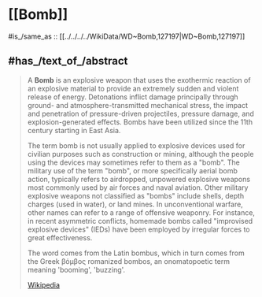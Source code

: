 # [[Bomb]] 

#is_/same_as :: [[../../../../WikiData/WD~Bomb,127197|WD~Bomb,127197]] 

## #has_/text_of_/abstract 

> A **Bomb** is an explosive weapon that uses the exothermic reaction of an explosive material to provide an extremely sudden and violent release of energy. Detonations inflict damage principally through ground- and atmosphere-transmitted mechanical stress, the impact and penetration of pressure-driven projectiles, pressure damage, and explosion-generated effects. Bombs have been utilized since the 11th century starting in East Asia.
>
> The term bomb is not usually applied to explosive devices used for civilian purposes such as construction or mining, although the people using the devices may sometimes refer to them as a "bomb". The military use of the term "bomb", or more specifically aerial bomb action, typically refers to airdropped, unpowered explosive weapons most commonly used by air forces and naval aviation. Other military explosive weapons not classified as "bombs" include shells, depth charges (used in water), or land mines. In unconventional warfare, other names can refer to a range of offensive weaponry. For instance, in recent asymmetric conflicts, homemade bombs called "improvised explosive devices" (IEDs) have been employed by irregular forces to great effectiveness.
>
> The word comes from the Latin bombus, which in turn comes from the Greek βόμβος romanized bombos, an onomatopoetic term meaning 'booming', 'buzzing'.
>
> [Wikipedia](https://en.wikipedia.org/wiki/Bomb) 

